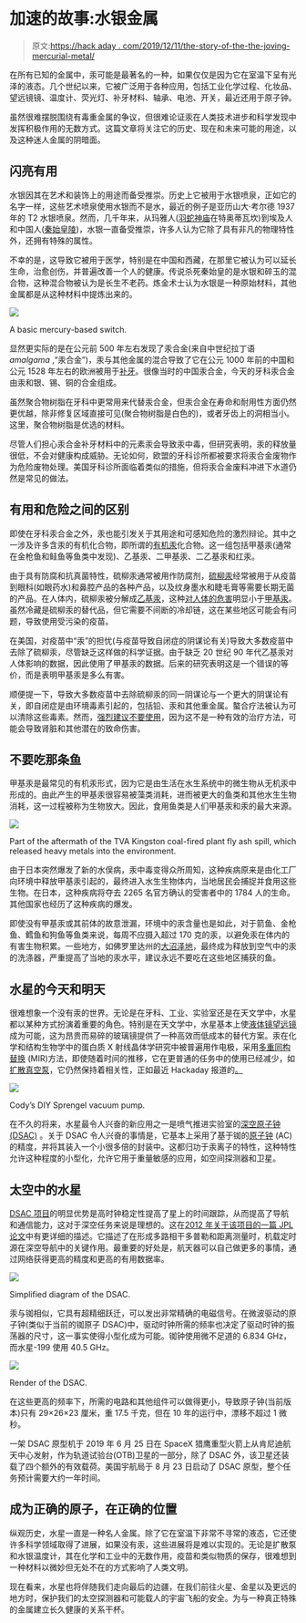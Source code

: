 # 加速的故事:水银金属

> 原文:[https://hack aday . com/2019/12/11/the-story-of-the-the-joving-mercurial-metal/](https://hackaday.com/2019/12/11/the-story-of-the-quickening-mercurial-metal/)

在所有已知的金属中，汞可能是最著名的一种，如果仅仅是因为它在室温下呈有光泽的液态。几个世纪以来，它被广泛用于各种应用，包括工业化学过程、化妆品、望远镜镜、温度计、荧光灯、补牙材料、轴承、电池、开关，最近还用于原子钟。

虽然很难摆脱围绕有毒重金属的争议，但很难论证汞在人类技术进步和科学发现中发挥积极作用的无数方式。这篇文章将关注它的历史、现在和未来可能的用途，以及这种迷人金属的阴暗面。

## 闪亮有用

水银因其在艺术和装饰上的用途而备受推崇。历史上它被用于水银喷泉，正如它的名字一样，这些艺术喷泉使用水银而不是水，最近的例子是亚历山大·考尔德 1937 年的 T2 水银喷泉。然而，几千年来，从玛雅人([羽蛇神庙](https://en.wikipedia.org/wiki/Temple_of_the_Feathered_Serpent,_Teotihuacan)在特奥蒂瓦坎)到埃及人和中国人([秦始皇陵](https://www.nationalgeographic.com/history/archaeology/emperor-qin/))，水银一直备受推崇，许多人认为它除了具有非凡的物理特性外，还拥有特殊的属性。

不幸的是，这导致它被用于医学，特别是在中国和西藏，在那里它被认为可以延长生命，治愈创伤，并普遍改善一个人的健康。传说杀死秦始皇的是水银和碎玉的混合物，这种混合物被认为是长生不老药。炼金术士认为水银是一种原始材料，其他金属都是从这种材料中提炼出来的。

![](../Images/3b846aa49a1b267262a9b79417446cc4.png)

A basic mercury-based switch.

显然更实际的是在公元前 500 年左右发现了汞合金(来自中世纪拉丁语 *amalgama* ,“汞合金”)，汞与其他金属的混合导致了它在公元 1000 年前的中国和公元 1528 年左右的欧洲被用于[补牙](https://en.wikipedia.org/wiki/Amalgam_%28dentistry%29)。很像当时的中国汞合金，今天的牙科汞合金由汞和银、锡、铜的合金组成。

虽然聚合物树脂在牙科中更常用来代替汞合金，但汞合金在寿命和耐用性方面仍然更优越，除非修复区域直接可见(聚合物树脂是白色的)，或者牙齿上的洞相当小。这里，聚合物树脂是优选的材料。

尽管人们担心汞合金补牙材料中的元素汞会导致汞中毒，但研究表明，汞的释放量很低，不会对健康构成威胁。无论如何，欧盟的牙科诊所都被要求将汞合金废物作为危险废物处理。美国牙科诊所面临着类似的措施，但将汞合金废料冲进下水道仍然是常见的做法。

## 有用和危险之间的区别

即使在牙科汞合金之外，汞也能引发关于其用途和可感知危险的激烈辩论。其中之一涉及许多含汞的有机化合物，即所谓的[有机汞](https://en.wikipedia.org/wiki/Organomercury)化合物。这一组包括甲基汞(通常在金枪鱼和鲑鱼等鱼类中发现)、乙基汞、二甲基汞、二乙基汞和红汞。

由于具有防腐和抗真菌特性，硫柳汞通常被用作防腐剂，[硫柳汞](https://en.wikipedia.org/wiki/Thiomersal)经常被用于从疫苗到眼科(如眼药水)和鼻腔产品的各种产品，以及纹身墨水和睫毛膏等需要长期无菌的产品。在人体内，硫柳汞被分解成[乙基汞](https://en.wikipedia.org/wiki/Ethylmercury)，这种[对人体的危害](https://www.ncbi.nlm.nih.gov/pmc/articles/PMC1280369/)明显小于[甲基汞](https://en.wikipedia.org/wiki/Methylmercury)。虽然冷藏是硫柳汞的替代品，但它需要不间断的冷却链，这在某些地区可能会有问题，导致使用受污染的疫苗。

在美国，对疫苗中“汞”的担忧(与疫苗导致自闭症的阴谋论有关)导致大多数疫苗中去除了硫柳汞，尽管缺乏这样做的科学证据。由于缺乏 20 世纪 90 年代乙基汞对人体影响的数据，因此使用了甲基汞的数据。后来的研究表明这是一个错误的等价，而是表明甲基汞是多么有害。

顺便提一下，导致大多数疫苗中去除硫柳汞的同一阴谋论与一个更大的阴谋论有关，即自闭症是由环境毒素引起的，包括铅、汞和其他重金属。螯合疗法被认为可以清除这些毒素。然而，[强烈建议不要使用](https://www.mayoclinic.org/diseases-conditions/autism-spectrum-disorder/expert-answers/autism-treatment/faq-20057933)，因为这不是一种有效的治疗方法，可能会导致肾脏和其他潜在的致命伤害。

## 不要吃那条鱼

甲基汞是最常见的有机汞形式，因为它是由生活在水生系统中的微生物从无机汞中形成的。由此产生的甲基汞很容易被藻类消耗，进而被更大的鱼类和其他水生生物消耗，这一过程被称为生物放大。因此，食用鱼类是人们甲基汞和汞的最大来源。

![](../Images/f2021b18cfc9481edb82011b7329843f.png)

Part of the aftermath of the TVA Kingston coal-fired plant fly ash spill, which released heavy metals into the environment.

由于日本突然爆发了新的水俣病，汞中毒变得众所周知，这种疾病原来是由化工厂向环境中释放甲基汞引起的，最终进入水生生物体内，当地居民会捕捉并食用这些生物。在日本，这种疾病将夺去 2265 名官方确认的受害者中的 1784 人的生命。其他国家也经历了这种疾病的爆发。

即使没有甲基汞或其前体的故意泄漏，环境中的汞含量也是如此，对于箭鱼、金枪鱼、鳕鱼和狗鱼等鱼类来说，每周不应摄入超过 170 克的汞，以避免汞在体内的有害生物积累。一些地方，如佛罗里达州的[大沼泽地](http://edition.cnn.com/EARTH/9802/13/everglades.mercury/)，最终成为释放到空气中的汞的洗涤器，严重提高了当地的汞水平，建议永远不要吃在这些地区捕获的鱼。

## 水星的今天和明天

很难想象一个没有汞的世界。无论是在牙科、工业、实验室还是在天文学中，水星都以某种方式扮演着重要的角色。特别是在天文学中，水星基本上使[液体镜望远镜](https://en.wikipedia.org/wiki/Liquid_mirror_telescope)成为可能，这为昂贵而易碎的玻璃镜提供了一种高效而低成本的替代方案。汞在化学和结构生物学中的蛋白质 X 射线晶体学研究中被普遍用作电极，采用[多重同构替换](https://en.wikipedia.org/wiki/Multiple_isomorphous_replacement) (MIR)方法，即使随着时间的推移，它在更普通的任务中的使用已经减少，如[扩散真空泵](https://en.wikipedia.org/wiki/Diffusion_pump)，它仍然保持着相关性，正如最近 Hackaday 报道的[。](https://hackaday.com/2017/04/15/high-vacuum-with-mercury-and-glassware/)

![](../Images/e9ba40065c18733c5fe030bf16f19400.png)

Cody’s DIY Sprengel vacuum pump.

在不久的将来，水星最令人兴奋的新应用之一是喷气推进实验室的[深空原子钟(DSAC)](https://en.wikipedia.org/wiki/Deep_Space_Atomic_Clock) 。关于 DSAC 令人兴奋的事情是，它基本上采用了基于铷的[原子钟](https://en.wikipedia.org/wiki/Atomic_clock) (AC)的精度，并将其装入一个小很多倍的封装中。这都归功于汞离子的特性，这种特性允许这种程度的小型化，允许它用于重量敏感的应用，如空间探测器和卫星。

## 太空中的水星

[DSAC 项目](https://www.nasa.gov/mission_pages/tdm/clock/index.html)的明显优势是高时钟稳定性提高了星上的时间跟踪，从而提高了导航和通信能力，这对于深空任务来说是理想的。这在[2012 年关于该项目的一篇 JPL 论文](https://www.researchgate.net/publication/260036084_The_Deep_Space_Atomic_Clock_Mission)中有更详细的描述。它描述了在形成多路相干多普勒和距离测量时，机载定时源在深空导航中的关键作用。最重要的好处是，航天器可以自己做更多的事情，通过网络获得更高的精度和更高的有用数据率。

![](../Images/d18097c44724e8af679337b076519ff8.png)

Simplified diagram of the DSAC.

汞与铷相似，它具有超精细跃迁，可以发出非常精确的电磁信号。在微波驱动的原子钟(类似于当前的铷原子 DSAC)中，驱动时钟所需的频率也决定了驱动时钟的振荡器的尺寸，这一事实使得小型化成为可能。铷钟使用微不足道的 6.834 GHz，而水星-199 使用 40.5 GHz。

![](../Images/4b092466f9bf410ac3ebf82d4f32337b.png)

Render of the DSAC.

在这些更高的频率下，所需的电路和其他组件可以做得更小，导致原子钟(当前版本)只有 29×26×23 厘米，重 17.5 千克，但在 10 年的运行中，漂移不超过 1 微秒。

一架 DSAC 原型机于 2019 年 6 月 25 日在 SpaceX 猎鹰重型火箭上从肯尼迪航天中心发射，作为轨道试验台(OTB)卫星的一部分，除了 DSAC 外，该卫星还装载了四个额外的有效载荷。美国宇航局于 8 月 23 日启动了 DSAC 原型，整个任务预计需要大约一年时间。

## 成为正确的原子，在正确的位置

纵观历史，水星一直是一种名人金属。除了它在室温下非常不寻常的液态，它还使许多科学领域取得了进展，如果没有汞，这些进展将是难以实现的。无论是扩散泵和水银温度计，其在化学和工业中的无数作用，疫苗和类似物质的保存，很难想到一种材料以微妙但无处不在的方式影响了人类文明。

现在看来，水星也将伴随我们走向最后的边疆，在我们前往火星、金星以及更远的地方时，保护我们的太空探测器和可能载人的宇宙飞船的安全。为与一种真正特殊的金属建立长久健康的关系干杯。